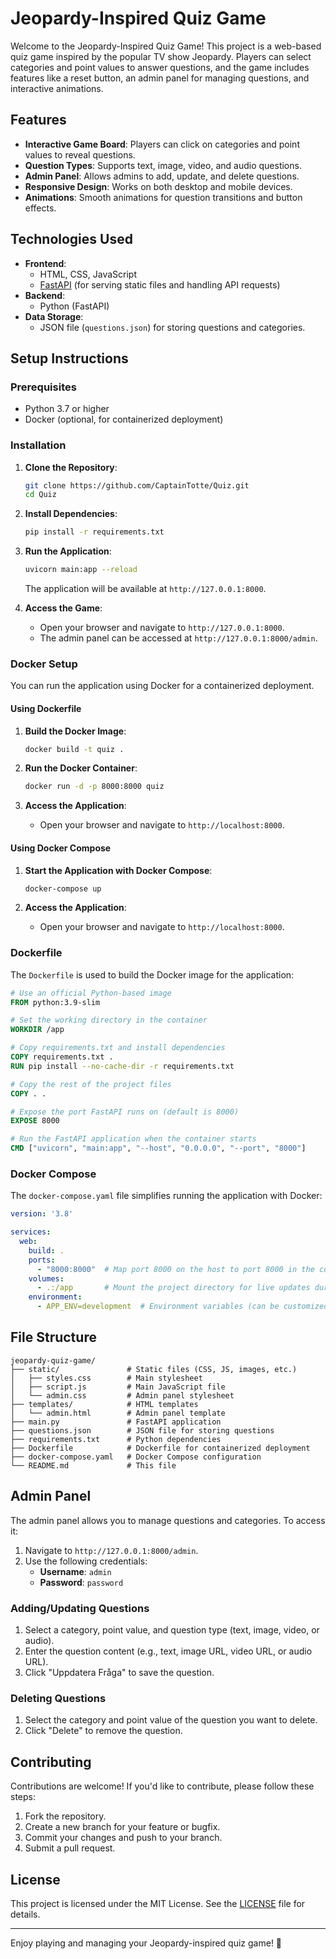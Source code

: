 # Jeopardy-Inspired Quiz Game

Welcome to the Jeopardy-Inspired Quiz Game! This project is a web-based quiz game inspired by the popular TV show Jeopardy. Players can select categories and point values to answer questions, and the game includes features like a reset button, an admin panel for managing questions, and interactive animations.

## Features

- **Interactive Game Board**: Players can click on categories and point values to reveal questions.
- **Question Types**: Supports text, image, video, and audio questions.
- **Admin Panel**: Allows admins to add, update, and delete questions.
- **Responsive Design**: Works on both desktop and mobile devices.
- **Animations**: Smooth animations for question transitions and button effects.

## Technologies Used

- **Frontend**:
  - HTML, CSS, JavaScript
  - [FastAPI](https://fastapi.tiangolo.com/) (for serving static files and handling API requests)
- **Backend**:
  - Python (FastAPI)
- **Data Storage**:
  - JSON file (`questions.json`) for storing questions and categories.

## Setup Instructions

### Prerequisites

- Python 3.7 or higher
- Docker (optional, for containerized deployment)

### Installation

1. **Clone the Repository**:
   ```bash
   git clone https://github.com/CaptainTotte/Quiz.git
   cd Quiz
   ```

2. **Install Dependencies**:
   ```bash
   pip install -r requirements.txt
   ```

3. **Run the Application**:
   ```bash
   uvicorn main:app --reload
   ```
   The application will be available at `http://127.0.0.1:8000`.

4. **Access the Game**:
   - Open your browser and navigate to `http://127.0.0.1:8000`.
   - The admin panel can be accessed at `http://127.0.0.1:8000/admin`.

### Docker Setup

You can run the application using Docker for a containerized deployment.

#### Using Dockerfile

1. **Build the Docker Image**:
   ```bash
   docker build -t quiz .
   ```

2. **Run the Docker Container**:
   ```bash
   docker run -d -p 8000:8000 quiz
   ```

3. **Access the Application**:
   - Open your browser and navigate to `http://localhost:8000`.

#### Using Docker Compose

1. **Start the Application with Docker Compose**:
   ```bash
   docker-compose up
   ```

2. **Access the Application**:
   - Open your browser and navigate to `http://localhost:8000`.

### Dockerfile

The `Dockerfile` is used to build the Docker image for the application:

```dockerfile
# Use an official Python-based image
FROM python:3.9-slim

# Set the working directory in the container
WORKDIR /app

# Copy requirements.txt and install dependencies
COPY requirements.txt .
RUN pip install --no-cache-dir -r requirements.txt

# Copy the rest of the project files
COPY . .

# Expose the port FastAPI runs on (default is 8000)
EXPOSE 8000

# Run the FastAPI application when the container starts
CMD ["uvicorn", "main:app", "--host", "0.0.0.0", "--port", "8000"]
```

### Docker Compose

The `docker-compose.yaml` file simplifies running the application with Docker:

```yaml
version: '3.8'

services:
  web:
    build: .
    ports:
      - "8000:8000"  # Map port 8000 on the host to port 8000 in the container
    volumes:
      - .:/app       # Mount the project directory for live updates during development
    environment:
      - APP_ENV=development  # Environment variables (can be customized)
```

## File Structure

```
jeopardy-quiz-game/
├── static/               # Static files (CSS, JS, images, etc.)
│   ├── styles.css        # Main stylesheet
│   ├── script.js         # Main JavaScript file
│   └── admin.css         # Admin panel stylesheet
├── templates/            # HTML templates
│   └── admin.html        # Admin panel template
├── main.py               # FastAPI application
├── questions.json        # JSON file for storing questions
├── requirements.txt      # Python dependencies
├── Dockerfile            # Dockerfile for containerized deployment
├── docker-compose.yaml   # Docker Compose configuration
└── README.md             # This file
```

## Admin Panel

The admin panel allows you to manage questions and categories. To access it:

1. Navigate to `http://127.0.0.1:8000/admin`.
2. Use the following credentials:
   - **Username**: `admin`
   - **Password**: `password`

### Adding/Updating Questions

1. Select a category, point value, and question type (text, image, video, or audio).
2. Enter the question content (e.g., text, image URL, video URL, or audio URL).
3. Click "Uppdatera Fråga" to save the question.

### Deleting Questions

1. Select the category and point value of the question you want to delete.
2. Click "Delete" to remove the question.

## Contributing

Contributions are welcome! If you'd like to contribute, please follow these steps:

1. Fork the repository.
2. Create a new branch for your feature or bugfix.
3. Commit your changes and push to your branch.
4. Submit a pull request.

## License

This project is licensed under the MIT License. See the [LICENSE](LICENSE) file for details.

---

Enjoy playing and managing your Jeopardy-inspired quiz game! 🎉
